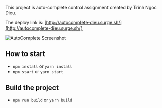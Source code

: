 This project is auto-complete control assignment created by Trinh Ngoc Dieu.

The deploy link is: [http://autocomplete-dieu.surge.sh/](http://autocomplete-dieu.surge.sh/)

![AutoComplete Screenshot](http://dieu-auto.surge.sh/auto-complete.png "AutoComplete Screenshot")


## How to start
- `npm install` or `yarn install`
- `npm start` or `yarn start`

## Build the project
- `npm run build` or `yarn build`
